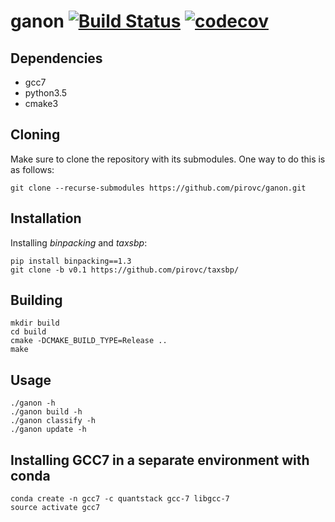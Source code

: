 # ganon [![Build Status](https://travis-ci.org/pirovc/ganon.svg?branch=master)](https://travis-ci.org/pirovc/ganon) [![codecov](https://codecov.io/gh/pirovc/ganon/branch/master/graph/badge.svg)](https://codecov.io/gh/pirovc/ganon)


## Dependencies

- gcc7
- python3.5
- cmake3

## Cloning

Make sure to clone the repository with its submodules. One way to do this is as follows:

```shh
git clone --recurse-submodules https://github.com/pirovc/ganon.git
```

## Installation

Installing *binpacking* and *taxsbp*:

```shh
pip install binpacking==1.3
git clone -b v0.1 https://github.com/pirovc/taxsbp/
```

## Building
	
```shh
mkdir build
cd build
cmake -DCMAKE_BUILD_TYPE=Release ..
make
```

## Usage

```shh
./ganon -h
./ganon build -h
./ganon classify -h
./ganon update -h
```

## Installing GCC7 in a separate environment with conda

```shh
conda create -n gcc7 -c quantstack gcc-7 libgcc-7
source activate gcc7
```
